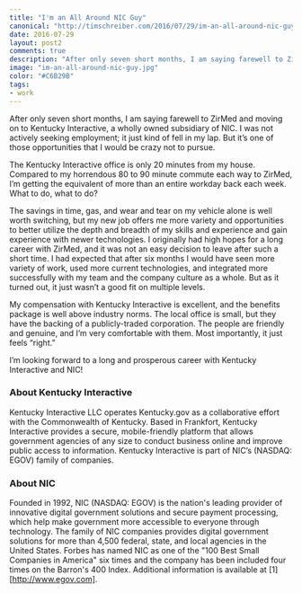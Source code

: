 ```yaml
--- 
title: "I'm an All Around NIC Guy"
canonical: "http://timschreiber.com/2016/07/29/im-an-all-around-nic-guy/"
date: 2016-07-29
layout: post2
comments: true
description: "After only seven short months, I am saying farewell to ZirMed and moving on to Kentucky Interactive, a wholly owned subsidiary of NIC. Kentucky Interactive operates Kentucky.gov as a collaborative effort with the Commonwealth of Kentucky."
image: "im-an-all-around-nic-guy.jpg"
color: "#C6B29B"
tags:
- work
---
```


After only seven short months, I am saying farewell to ZirMed and moving on to Kentucky Interactive, a wholly owned subsidiary of NIC. I was not actively seeking employment; it just kind of fell in my lap. But it’s one of those opportunities that I would be crazy not to pursue.

The Kentucky Interactive office is only 20 minutes from my house. Compared to my horrendous 80 to 90 minute commute each way to ZirMed, I’m getting the equivalent of more than an entire workday back each week. What to do, what to do?

The savings in time, gas, and wear and tear on my vehicle alone is well worth switching, but my new job offers me more variety and opportunities to better utilize the depth and breadth of my skills and experience and gain experience with newer technologies. I originally had high hopes for a long career with ZirMed, and it was not an easy decision to leave after such a short time. I had expected that after six months I would have seen more variety of work, used more current technologies, and integrated more successfully with my team and the company culture as a whole. But as it turned out, it just wasn’t a good fit on multiple levels.

My compensation with Kentucky Interactive is excellent, and the benefits package is well above industry norms. The local office is small, but they have the backing of a publicly-traded corporation. The people are friendly and genuine, and I’m very comfortable with them. Most importantly, it just feels “right.”

I’m looking forward to a long and prosperous career with Kentucky Interactive and NIC!

### About Kentucky Interactive

Kentucky Interactive LLC operates Kentucky.gov as a collaborative effort with the Commonwealth of Kentucky. Based in Frankfort, Kentucky Interactive provides a secure, mobile-friendly platform that allows government agencies of any size to conduct business online and improve public access to information. Kentucky Interactive is part of NIC’s (NASDAQ: EGOV) family of companies.

### About NIC

Founded in 1992, NIC (NASDAQ: EGOV) is the nation's leading provider of innovative digital government solutions and secure payment processing, which help make government more accessible to everyone through technology. The family of NIC companies provides digital government solutions for more than 4,500 federal, state, and local agencies in the United States. Forbes has named NIC as one of the "100 Best Small Companies in America" six times and the company has been included four times on the Barron's 400 Index. Additional information is available at [1][http://www.egov.com].

[1]: http://www.egov.com
